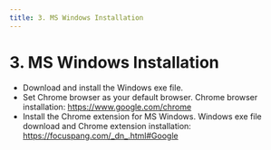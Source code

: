 ```yaml
---
title: 3. MS Windows Installation
---
```


# 3. MS Windows Installation

- Download and install the Windows exe file.
- Set Chrome browser as your default browser.
  Chrome browser installation: https://www.google.com/chrome
- Install the Chrome extension for MS Windows.
  Windows exe file download and Chrome extension installation: https://focuspang.com/_dn_.html#Google

